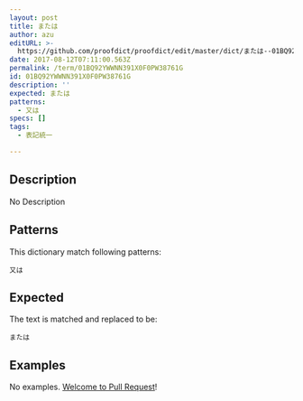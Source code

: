 ```yaml
---
layout: post
title: または
author: azu
editURL: >-
  https://github.com/proofdict/proofdict/edit/master/dict/または--01BQ92YWWNN391X0F0PW38761G.yml
date: 2017-08-12T07:11:00.563Z
permalink: /term/01BQ92YWWNN391X0F0PW38761G
id: 01BQ92YWWNN391X0F0PW38761G
description: ''
expected: または
patterns:
  - 又は
specs: []
tags:
  - 表記統一

---
```


## Description

No Description 

## Patterns

This dictionary match following patterns:

    又は

## Expected

The text is matched and replaced to be:

    または

## Examples

No examples. [Welcome to Pull Request](https://github.com/jser/jser.info/edit/master/dict/または--01BQ92YWWNN391X0F0PW38761G.yml)!
